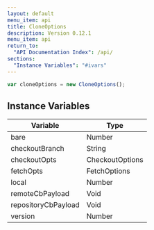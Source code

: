 ```yaml
---
layout: default
menu_item: api
title: CloneOptions
description: Version 0.12.1
menu_item: api
return_to:
  "API Documentation Index": /api/
sections:
  "Instance Variables": "#ivars"
---
```


```js
var cloneOptions = new CloneOptions();
```

## <a name="ivars"></a>Instance Variables

| Variable | Type |
| --- | --- |
| <a name="bare"></a>bare | Number |
| <a name="checkoutBranch"></a>checkoutBranch | String |
| <a name="checkoutOpts"></a>checkoutOpts | CheckoutOptions |
| <a name="fetchOpts"></a>fetchOpts | FetchOptions |
| <a name="local"></a>local | Number |
| <a name="remoteCbPayload"></a>remoteCbPayload | Void |
| <a name="repositoryCbPayload"></a>repositoryCbPayload | Void |
| <a name="version"></a>version | Number |

